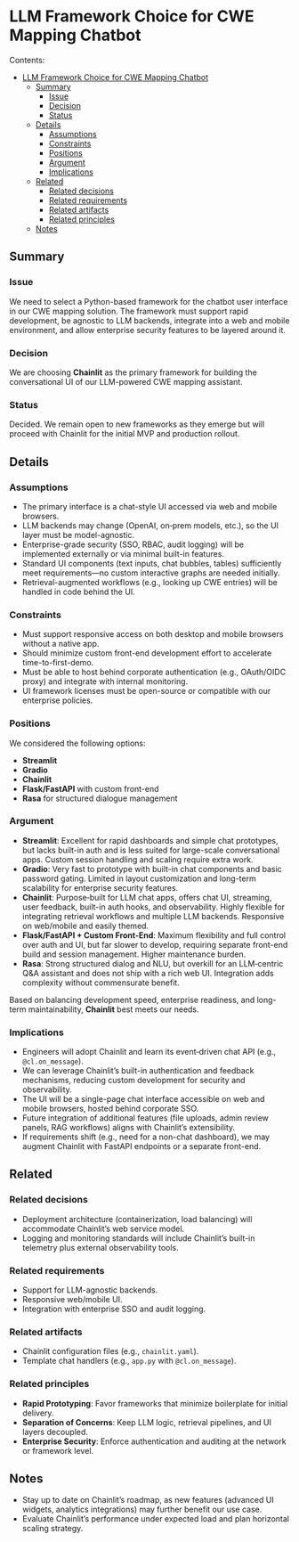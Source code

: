 # LLM Framework Choice for CWE Mapping Chatbot

Contents:

- [LLM Framework Choice for CWE Mapping Chatbot](#llm-framework-choice-for-cwe-mapping-chatbot)
  - [Summary](#summary)
    - [Issue](#issue)
    - [Decision](#decision)
    - [Status](#status)
  - [Details](#details)
    - [Assumptions](#assumptions)
    - [Constraints](#constraints)
    - [Positions](#positions)
    - [Argument](#argument)
    - [Implications](#implications)
  - [Related](#related)
    - [Related decisions](#related-decisions)
    - [Related requirements](#related-requirements)
    - [Related artifacts](#related-artifacts)
    - [Related principles](#related-principles)
  - [Notes](#notes)

## Summary

### Issue

We need to select a Python-based framework for the chatbot user interface in our CWE mapping solution. The framework must support rapid development, be agnostic to LLM backends, integrate into a web and mobile environment, and allow enterprise security features to be layered around it.

### Decision

We are choosing **Chainlit** as the primary framework for building the conversational UI of our LLM-powered CWE mapping assistant.

### Status

Decided. We remain open to new frameworks as they emerge but will proceed with Chainlit for the initial MVP and production rollout.

## Details

### Assumptions

* The primary interface is a chat-style UI accessed via web and mobile browsers.
* LLM backends may change (OpenAI, on‑prem models, etc.), so the UI layer must be model-agnostic.
* Enterprise-grade security (SSO, RBAC, audit logging) will be implemented externally or via minimal built-in features.
* Standard UI components (text inputs, chat bubbles, tables) sufficiently meet requirements—no custom interactive graphs are needed initially.
* Retrieval-augmented workflows (e.g., looking up CWE entries) will be handled in code behind the UI.

### Constraints

* Must support responsive access on both desktop and mobile browsers without a native app.
* Should minimize custom front-end development effort to accelerate time-to-first-demo.
* Must be able to host behind corporate authentication (e.g., OAuth/OIDC proxy) and integrate with internal monitoring.
* UI framework licenses must be open-source or compatible with our enterprise policies.

### Positions

We considered the following options:

* **Streamlit**
* **Gradio**
* **Chainlit**
* **Flask/FastAPI** with custom front-end
* **Rasa** for structured dialogue management

### Argument

* **Streamlit**: Excellent for rapid dashboards and simple chat prototypes, but lacks built-in auth and is less suited for large-scale conversational apps. Custom session handling and scaling require extra work.
* **Gradio**: Very fast to prototype with built-in chat components and basic password gating. Limited in layout customization and long-term scalability for enterprise security features.
* **Chainlit**: Purpose‑built for LLM chat apps, offers chat UI, streaming, user feedback, built-in auth hooks, and observability. Highly flexible for integrating retrieval workflows and multiple LLM backends. Responsive on web/mobile and easily themed.
* **Flask/FastAPI + Custom Front‑End**: Maximum flexibility and full control over auth and UI, but far slower to develop, requiring separate front-end build and session management. Higher maintenance burden.
* **Rasa**: Strong structured dialog and NLU, but overkill for an LLM‑centric Q\&A assistant and does not ship with a rich web UI. Integration adds complexity without commensurate benefit.

Based on balancing development speed, enterprise readiness, and long-term maintainability, **Chainlit** best meets our needs.

### Implications

* Engineers will adopt Chainlit and learn its event‑driven chat API (e.g., `@cl.on_message`).
* We can leverage Chainlit’s built-in authentication and feedback mechanisms, reducing custom development for security and observability.
* The UI will be a single-page chat interface accessible on web and mobile browsers, hosted behind corporate SSO.
* Future integration of additional features (file uploads, admin review panels, RAG workflows) aligns with Chainlit’s extensibility.
* If requirements shift (e.g., need for a non-chat dashboard), we may augment Chainlit with FastAPI endpoints or a separate front-end.

## Related

### Related decisions

* Deployment architecture (containerization, load balancing) will accommodate Chainlit’s web service model.
* Logging and monitoring standards will include Chainlit’s built-in telemetry plus external observability tools.

### Related requirements

* Support for LLM-agnostic backends.
* Responsive web/mobile UI.
* Integration with enterprise SSO and audit logging.

### Related artifacts

* Chainlit configuration files (e.g., `chainlit.yaml`).
* Template chat handlers (e.g., `app.py` with `@cl.on_message`).

### Related principles

* **Rapid Prototyping**: Favor frameworks that minimize boilerplate for initial delivery.
* **Separation of Concerns**: Keep LLM logic, retrieval pipelines, and UI layers decoupled.
* **Enterprise Security**: Enforce authentication and auditing at the network or framework level.

## Notes

* Stay up to date on Chainlit’s roadmap, as new features (advanced UI widgets, analytics integrations) may further benefit our use case.
* Evaluate Chainlit’s performance under expected load and plan horizontal scaling strategy.
